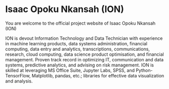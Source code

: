 # Isaac Opoku Nkansah (ION)
You are welcome to the official project website of Isaac Opoku Nkansah (ION)

ION is devout Information Technology and Data Technician with experience in machine learning products, data systems administration, financial computing, data entry and analytics, transcriptions, communications, research, cloud computing, data science product optimisation, and financial management. Proven track record in optimizing IT, communication and data systems, predictive analytics, and advising on risk management. ION is skilled at leveraging MS Office Suite, Jupyter Labs, SPSS, and Python-TensorFlow, Matplotlib, pandas, etc.; libraries for effective data visualization and analysis. 

